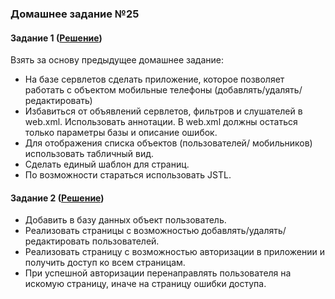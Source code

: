 ### Домашнее задание №25
#### Задание 1 ([Решение](https://github.com/vsokol/innopolis/tree/master/HomeWork25))  
Взять за основу предыдущее домашнее задание:
- На базе сервлетов сделать приложение, которое позволяет работать с объектом мобильные телефоны (добавлять/удалять/редактировать)
- Избавиться от объявлений сервлетов, фильтров и слушателей в web.xml. Использовать аннотации. В web.xml должны остаться только параметры базы и описание ошибок.
- Для отображения списка объектов (пользователей/ мобильников) использовать табличный вид.
- Сделать единый шаблон для страниц.
- По возможности стараться использовать JSTL.
 
#### Задание 2 ([Решение](https://github.com/vsokol/innopolis/tree/master/HomeWork25)) 
- Добавить в базу данных объект пользователь.
- Реализовать страницы с возможностью добавлять/удалять/редактировать пользователей.
- Реализовать страницу с возможностью авторизации в приложении и получить доступ ко всем страницам.
- При успешной авторизации перенаправлять пользователя на искомую страницу, иначе на страницу ошибки доступа.
